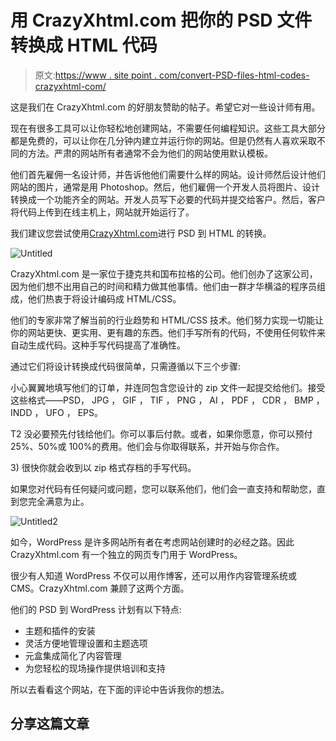 # 用 CrazyXhtml.com 把你的 PSD 文件转换成 HTML 代码

> 原文:[https://www . site point . com/convert-PSD-files-html-codes-crazyxhtml-com/](https://www.sitepoint.com/convert-psd-files-html-codes-crazyxhtml-com/)

这是我们在 CrazyXhtml.com 的好朋友赞助的帖子。希望它对一些设计师有用。

现在有很多工具可以让你轻松地创建网站，不需要任何编程知识。这些工具大部分都是免费的，可以让你在几分钟内建立并运行你的网站。但是仍然有人喜欢采取不同的方法。严肃的网站所有者通常不会为他们的网站使用默认模板。

他们首先雇佣一名设计师，并告诉他他们需要什么样的网站。设计师然后设计他们网站的图片，通常是用 Photoshop。然后，他们雇佣一个开发人员将图片、设计转换成一个功能齐全的网站。开发人员写下必要的代码并提交给客户。然后，客户将代码上传到在线主机上，网站就开始运行了。

我们建议您尝试使用[CrazyXhtml.com](http://craxyxhtml.com)进行 PSD 到 HTML 的转换。

![Untitled](../Images/13c20e5d32f06c9f1098e5b8ef881232.png)

CrazyXhtml.com 是一家位于捷克共和国布拉格的公司。他们创办了这家公司，因为他们想不出用自己的时间和精力做其他事情。他们由一群才华横溢的程序员组成，他们热衷于将设计编码成 HTML/CSS。

他们的专家非常了解当前的行业趋势和 HTML/CSS 技术。他们努力实现一切能让你的网站更快、更实用、更有趣的东西。他们手写所有的代码，不使用任何软件来自动生成代码。这种手写代码提高了准确性。

通过它们将设计转换成代码很简单，只需遵循以下三个步骤:

小心翼翼地填写他们的订单，并连同包含您设计的 zip 文件一起提交给他们。接受这些格式——<acronym>PSD</acronym>， <acronym>JPG</acronym> ， <acronym>GIF</acronym> ， <acronym>TIF</acronym> ， <acronym>PNG</acronym> ， <acronym>AI</acronym> ， <acronym>PDF</acronym> ， <acronym>CDR</acronym> ， <acronym>BMP</acronym> ， <acronym>INDD</acronym> ， <acronym>UFO</acronym> ， <acronym>EPS。</acronym>

T2 没必要预先付钱给他们。你可以事后付款。或者，如果你愿意，你可以预付 25%、50%或 100%的费用。他们会与你取得联系，并开始与你合作。

<acronym>3)</acronym> <acronym>很快你就会收到以 zip 格式存档的手写代码。</acronym>

如果您对代码有任何疑问或问题，您可以联系他们，他们会一直支持和帮助您，直到您完全满意为止。

![Untitled2](../Images/a1e0c4781bc42c9e0b215721a782552b.png)

如今，WordPress 是许多网站所有者在考虑网站创建时的必经之路。因此 CrazyXhtml.com 有一个独立的网页专门用于 WordPress。

很少有人知道 WordPress 不仅可以用作博客，还可以用作内容管理系统或 CMS。CrazyXhtml.com 兼顾了这两个方面。

他们的 PSD 到 WordPress 计划有以下特点:

*   主题和插件的安装
*   灵活方便地管理设置和主题选项
*   元盒集成简化了内容管理
*   为您轻松的现场操作提供培训和支持

所以去看看这个网站，在下面的评论中告诉我你的想法。

## 分享这篇文章